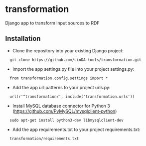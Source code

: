 # transformation
Django app to transform input sources to RDF


## Installation
* Clone the repository into your existing Django project:
```shell
  git clone https://github.com/LinDA-tools/transformation.git
```
* Import the app settings.py file into your project settings.py:
```shell
  from transformation.config.settings import *
```
* Add the app url patterns to your project urls.py:
```shell
  url(r'^transformation/', include('transformation.urls'))
```
* Install MySQL database connector for Python 3 (https://github.com/PyMySQL/mysqlclient-python)
```shell
  sudo apt-get install python3-dev libmysqlclient-dev
```
* Add the app requirements.txt to your project requirements.txt:
```shell
  transformation/requirements.txt
```
